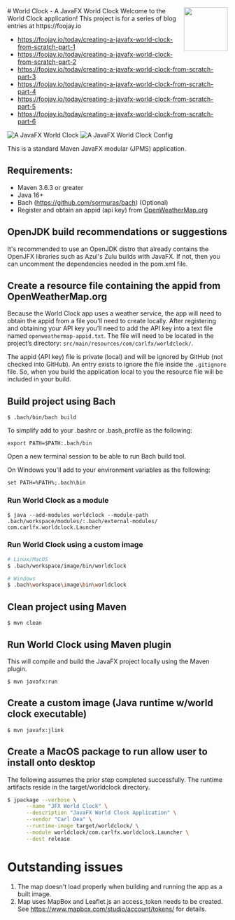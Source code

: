 <a href="https://foojay.io/today/works-with-openjdk">
   <img align="right" 
        src="https://github.com/foojayio/badges/raw/main/works_with_openjdk/Works-with-OpenJDK.png"   
        width="100">
</a>
# World Clock - A JavaFX World Clock
Welcome to the World Clock application! This project is for a series of blog entries at https://foojay.io  

- https://foojay.io/today/creating-a-javafx-world-clock-from-scratch-part-1
- https://foojay.io/today/creating-a-javafx-world-clock-from-scratch-part-2
- https://foojay.io/today/creating-a-javafx-world-clock-from-scratch-part-3
- https://foojay.io/today/creating-a-javafx-world-clock-from-scratch-part-4
- https://foojay.io/today/creating-a-javafx-world-clock-from-scratch-part-5
- https://foojay.io/today/creating-a-javafx-world-clock-from-scratch-part-6

![A JavaFX World Clock](https://github.com/carldea/worldclock/blob/main/world-clock-part1_1.png?raw=true)
![A JavaFX World Clock Config](https://github.com/carldea/worldclock/blob/main/world-clock-part3_1.png?raw=true)

This is a standard Maven JavaFX modular (JPMS) application.

## Requirements:
- Maven 3.6.3 or greater
- Java 16+
- Bach (https://github.com/sormuras/bach) (Optional)
- Register and obtain an appid (api key) from [OpenWeatherMap.org](https://openweathermap.org/)

## OpenJDK build recommendations or suggestions
It's recommended to use an OpenJDK distro that already contains the OpenJFX libraries such as Azul's Zulu builds with JavaFX.
If not, then you can uncomment the dependencies needed in the pom.xml file.

## Create a resource file containing the appid from OpenWeatherMap.org
Because the World Clock app uses a weather service, the app will need to obtain the appid from a file you'll need to create locally. After registering and obtaining your API key you’ll need to add the API key into a text file named `openweathermap-appid.txt`. The file will need to be located in the project’s directory: `src/main/resources/com/carlfx/worldclock/`.

The appid (API key) file is private (local) and will be ignored by GitHub (not checked into GitHub). An entry exists to ignore the file inside the `.gitignore` file. So, when you build the application local to you the resource file will be included in your build.
## Build project using Bach

`$ .bach/bin/bach build`

To simplify add to your .bashrc or .bash_profile as the following:

`export PATH=$PATH:.bach/bin`

Open a new terminal session to be able to run Bach build tool.

On Windows you'll add to your environment variables as the following:

`set PATH=%PATH%;.bach\bin`

### Run World Clock as a module 

`$ java --add-modules worldclock --module-path .bach/workspace/modules/:.bach/external-modules/ com.carlfx.worldclock.Launcher`

### Run World Clock using a custom image

```bash
# Linux/MacOS
$ .bach/workspace/image/bin/worldclock
```

```bash
# Windows 
$ .bach\workspace\image\bin\worldclock
```

## Clean project using Maven

`$ mvn clean`

## Run World Clock using Maven plugin
This will compile and build the JavaFX project locally using the Maven plugin.

`$ mvn javafx:run`

## Create a custom image (Java runtime w/world clock executable)
`$ mvn javafx:jlink`

## Create a MacOS package to run allow user to install onto desktop
The following assumes the prior step completed successfully. The runtime artifacts reside in the target/worldclock directory.
```bash
$ jpackage --verbose \
      --name "JFX World Clock" \
      --description "JavaFX World Clock Application" \
      --vendor "Carl Dea" \
      --runtime-image target/worldclock/ \
      --module worldclock/com.carlfx.worldclock.Launcher \
      --dest release
```

# Outstanding issues
1. The map doesn't load properly when building and running the app as a built image.
2. Map uses MapBox and Leaflet.js an access_token needs to be created. See https://www.mapbox.com/studio/account/tokens/ for details.
